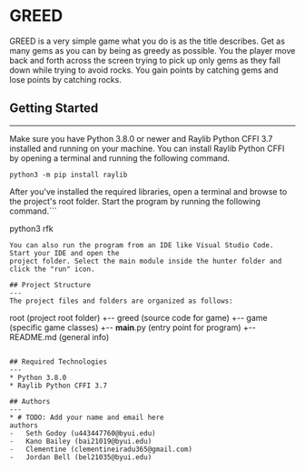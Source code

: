 # GREED
GREED is a very simple game what you do is as the title describes. Get as many gems as you can by being as greedy as possible. You the player move back and forth across the screen trying to pick up only gems as they fall down while trying to avoid rocks. You gain points by catching gems and lose points by catching rocks.

## Getting Started
---
Make sure you have Python 3.8.0 or newer and Raylib Python CFFI 3.7 installed and running on your machine. You can install Raylib Python CFFI by opening a terminal and running the following command.
```
python3 -m pip install raylib
```
After you've installed the required libraries, open a terminal and browse to the project's root folder. Start the program by running the following command.```

python3 rfk 
```
You can also run the program from an IDE like Visual Studio Code. Start your IDE and open the 
project folder. Select the main module inside the hunter folder and click the "run" icon.

## Project Structure
---
The project files and folders are organized as follows:
```
root                    (project root folder)
+-- greed                 (source code for game)
  +-- game              (specific game classes)
  +-- __main__.py       (entry point for program)
+-- README.md           (general info)
```

## Required Technologies
---
* Python 3.8.0
* Raylib Python CFFI 3.7

## Authors
---
* # TODO: Add your name and email here
authors
-	Seth Godoy (u443447760@byui.edu)
-	Kano Bailey (bai21019@byui.edu)
-	Clementine (clementineiradu365@gmail.com)
-	Jordan Bell (bel21035@byui.edu)
